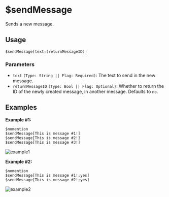 # $sendMessage
Sends a new message.

## Usage
```
$sendMessage[text;(returnMessageID)]
```

### Parameters 
- `text` `(Type: String || Flag: Required)`: The text to send in the new message.
- `returnMessageID` `(Type: Bool || Flag: Optional)`: Whether to return the ID of the newly created message, in another message. Defaults to `no`.

## Examples

**Example #1:**
```
$nomention
$sendMessage[This is message #1!]
$sendMessage[This is message #2!]
$sendMessage[This is message #3!]
```

![example1](https://user-images.githubusercontent.com/69215413/126246807-7beaac06-4fd4-4ae3-a944-dcc66f7c0774.png)


**Example #2:**
```
$nomention
$sendMessage[This is message #1!;yes]
$sendMessage[This is message #2!;yes]
```

![example2](https://user-images.githubusercontent.com/69215413/126246945-2fb29b3f-ab58-4de3-8341-a56a574db423.png)
